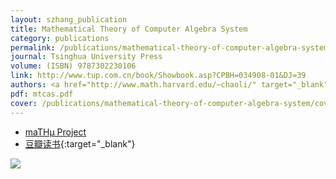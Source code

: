 ```yaml
---
layout: szhang_publication
title: Mathematical Theory of Computer Algebra System
category: publications
permalink: /publications/mathematical-theory-of-computer-algebra-system
journal: Tsinghua University Press
volume: (ISBN) 9787302230106
link: http://www.tup.com.cn/book/Showbook.asp?CPBH=034908-01&DJ=39
authors: <a href="http://www.math.harvard.edu/~chaoli/" target="_blank">Li Chao</a>, Ruan Wei, Zhang Long, <a href="/"><strong>Zhang Xiang</strong></a>
pdf: mtcas.pdf
cover: /publications/mathematical-theory-of-computer-algebra-system/cover.png
---
```


* [maTHμ Project](/projects/mathmu)
* [豆瓣读书](http://book.douban.com/subject/5346530/){:target="_blank"}

[![](cover.png)](mtcas.pdf)


